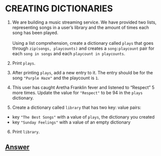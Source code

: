 # CREATING DICTIONARIES

1. We are building a music streaming service. We have provided two lists, representing songs in a user’s library and the amount of times each song has been played.
<br /><br />Using a list comprehension, create a dictionary called ```plays``` that goes through ```zip(songs, playcounts)``` and creates a ```song:playcount``` pair for each ```song in songs``` and each ```playcount in playcounts```.

2. Print ```plays```.

3. After printing ```plays```, add a new entry to it. The entry should be for the song ```"Purple Haze"``` and the playcount is ```1```.

4. This user has caught Aretha Franklin fever and listened to “Respect” 5 more times. Update the value for ```"Respect"``` to be 94 in the ```plays``` dictionary.

5. Create a dictionary called ```library``` that has two key: value pairs:
  * key ```"The Best Songs"``` with a value of ```plays```, the dictionary you created
  * key ```"Sunday Feelings"``` with a value of an empty dictionary

6. Print ```library```.

## [Answer](answer.py)

